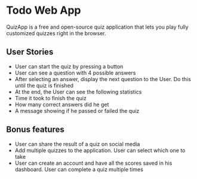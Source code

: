 # Todo Web App

QuizApp is a free and open-source quiz application that lets you play fully customized quizzes right in the browser.



## User Stories
 - User can start the quiz by pressing a button
 - User can see a question with 4 possible answers
 - After selecting an answer, display the next question to the User. Do this until the quiz is finished
 - At the end, the User can see the following statistics
- Time it took to finish the quiz
- How many correct answers did he get
- A message showing if he passed or failed the quiz


## Bonus features
 -  User can share the result of a quiz on social media
 -  Add multiple quizzes to the application. User can select which one to take
 -  User can create an account and have all the scores saved in his dashboard. User can complete a quiz multiple times
